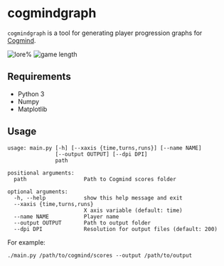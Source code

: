 # cogmindgraph
`cogmindgraph` is a tool for generating player progression graphs for
[Cogmind](http://www.gridsagegames.com/cogmind/).

![lore%](https://i.imgur.com/8EIXovC.png)
![game length](https://i.imgur.com/oE3GivD.png)

## Requirements
* Python 3
* Numpy
* Matplotlib

## Usage
```
usage: main.py [-h] [--xaxis {time,turns,runs}] [--name NAME]
               [--output OUTPUT] [--dpi DPI]
               path

positional arguments:
  path                  Path to Cogmind scores folder

optional arguments:
  -h, --help            show this help message and exit
  --xaxis {time,turns,runs}
                        X axis variable (default: time)
  --name NAME           Player name
  --output OUTPUT       Path to output folder
  --dpi DPI             Resolution for output files (default: 200)
```

For example:
```
./main.py /path/to/cogmind/scores --output /path/to/output
```
